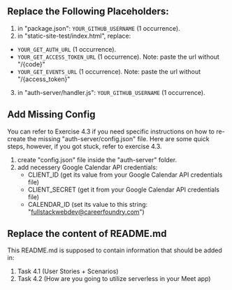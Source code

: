 ## **Replace the Following Placeholders:**

1. in "package.json": `YOUR_GITHUB_USERNAME` (1 occurrence).
2. in "static-site-test/index.html", replace:

- `YOUR_GET_AUTH_URL` (1 occurrence).
- `YOUR_GET_ACCESS_TOKEN_URL` (1 occurrence). Note: paste the url without "/{code}"
- `YOUR_GET_EVENTS_URL` (1 occurrence). Note: paste the url without "/{access_token}"

3. in "auth-server/handler.js": `YOUR_GITHUB_USERNAME` (1 occurrence).

## **Add Missing Config**

You can refer to Exercise 4.3 if you need specific instructions on how to re-create the missing "auth-server/config.json" file. Here are some quick steps, however, if you got stuck, refer to exercise 4.3.

1. create "config.json" file inside the "auth-server" folder.
2. add necessery Google Calendar API credentials:
   - CLIENT_ID (get its value from your Google Calendar API credentials file)
   - CLIENT_SECRET (get it from your Google Calendar API credentials file)
   - CALENDAR_ID (set its value to this string: "fullstackwebdev@careerfoundry.com")

## **Replace the content of README.md**

This README.md is supposed to contain information that should be added in:

1. Task 4.1 (User Stories + Scenarios)
2. Task 4.2 (How are you going to utilize serverless in your Meet app)
